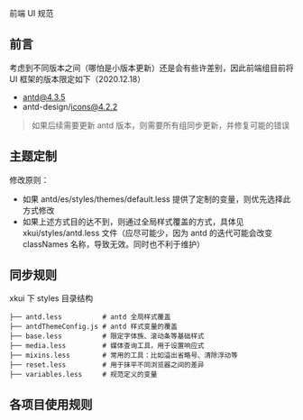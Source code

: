 前端 UI 规范

## 前言
考虑到不同版本之间（哪怕是小版本更新）还是会有些许差别，因此前端组目前将 UI 框架的版本限定如下（2020.12.18）
* antd@4.3.5
* antd-design/icons@4.2.2

> 如果后续需要更新 antd 版本，则需要所有组同步更新，并修复可能的错误

## 主题定制
修改原则：
* 如果 antd/es/styles/themes/default.less 提供了定制的变量，则优先选择此方式修改
* 如果上述方式目的达不到，则通过全局样式覆盖的方式，具体见 xkui/styles/antd.less 文件（应尽可能少，因为 antd 的迭代可能会改变 classNames 名称，导致无效。同时也不利于维护）

## 同步规则
xkui 下 styles 目录结构
```shell
├── antd.less          # antd 全局样式覆盖
├── antdThemeConfig.js # antd 样式变量的覆盖
├── base.less          # 限定字体族、滚动条等基础样式
├── media.less         # 媒体查询工具，用于设置响应式
├── mixins.less        # 常用的工具：比如溢出省略号、清除浮动等
├── reset.less         # 用于抹平不同浏览器之间的差异
├── variables.less     # 规范定义的变量
```

## 各项目使用规则